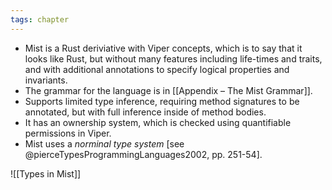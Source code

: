 ```yaml
---
tags: chapter
---
```


- Mist is a Rust deriviative with Viper concepts, which is to say that it looks like Rust, but without many features including life-times and traits, and with additional annotations to specify logical properties and invariants.
- The grammar for the language is in [[Appendix – The Mist Grammar]].
- Supports limited type inference, requiring method signatures to be annotated, but with full inference inside of method bodies.
- It has an ownership system, which is checked using quantifiable permissions in Viper.
- Mist uses a _norminal type system_ [see @pierceTypesProgrammingLanguages2002, pp. 251-54].

![[Types in Mist]]
